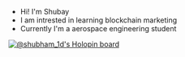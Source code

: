 - Hi! I'm Shubay
- I am intrested in learning blockchain marketing
- Currently I'm a aerospace engineering student

[![@shubham_1d's Holopin board](https://holopin.me/shubham_1d)](https://holopin.io/@shubham_1d)
